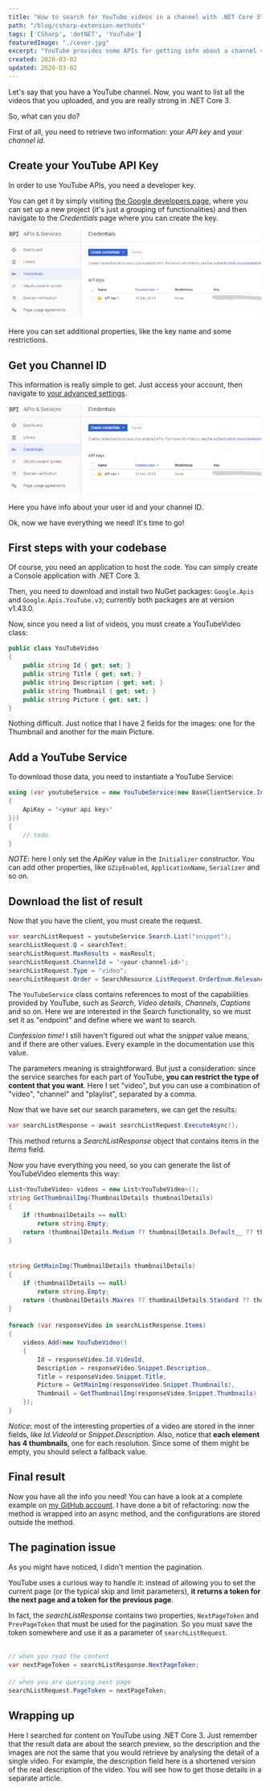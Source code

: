 ```yaml
---
title: "How to search for YouTube videos in a channel with .NET Core 3"
path: "/blog/csharp-extension-methods"
tags: ['CSharp', 'dotNET', 'YouTube']
featuredImage: "./cover.jpg"
excerpt: "YouTube provides some APIs for getting info about a channel videos. But they also provide .NET libraries to achieve the same result with C#. Let's have a try!"
created: 2020-03-02
updated: 2020-03-02
---
```


Let's say that you have a YouTube channel. Now, you want to list all the videos that you uploaded, and you are really strong in .NET Core 3.

So, what can you do?

First of all, you need to retrieve two information: your _API key_ and your _channel id_.

## Create your YouTube API Key

In order to use YouTube APIs, you need a developer key.

You can get it by simply visiting [the Google developers page](https://console.developers.google.com/getting-started "Google developer console page"), where you can set up a new project (it's just a grouping of functionalities) and then navigate to the _Credentials_ page where you can create the key.

![Credentials page for getting API keys](./Credential-page.png "How to get API keys")

Here you can set additional properties, like the key name and some restrictions.

## Get you Channel ID

This information is really simple to get. Just access your account, then navigate to [your advanced settings](https://www.youtube.com/account_advanced "YouTube advanced settings page").

![YouTube channel settings](./Credential-page.png "How to get YouTube channel ID")

Here you have info about your user id and your channel ID.

Ok, now we have everything we need! It's time to go!

## First steps with your codebase

Of course, you need an application to host the code. You can simply create a Console application with .NET Core 3.

Then, you need to download and install two NuGet packages: `Google.Apis` and `Google.Apis.YouTube.v3`; currently both packages are at version v1.43.0.

Now, since you need a list of videos, you must create a YouTubeVideo class:

```cs
public class YouTubeVideo
{
    public string Id { get; set; }
    public string Title { get; set; }
    public string Description { get; set; } 
    public string Thumbnail { get; set; }
    public string Picture { get; set; }
}
```

Nothing difficult. Just notice that I have 2 fields for the images: one for the Thumbnail and another for the main Picture.

## Add a YouTube Service

To download those data, you need to instantiate a YouTube Service:

```cs
using (var youtubeService = new YouTubeService(new BaseClientService.Initializer()
{
    ApiKey = '<your api key>'
}))
{
    // todo 
}
```

_NOTE_: here I only set the _ApiKey_ value in the `Initializer` constructor. You can add other properties, like `GZipEnabled`, `ApplicationName`, `Serializer` and so on.

## Download the list of result

Now that you have the client, you must create the request.

```cs
var searchListRequest = youtubeService.Search.List("snippet");
searchListRequest.Q = searchText;
searchListRequest.MaxResults = maxResult;
searchListRequest.ChannelId = '<your-channel-id>';
searchListRequest.Type = "video";
searchListRequest.Order = SearchResource.ListRequest.OrderEnum.Relevance;
```

The `YouTubeService` class contains references to most of the capabilities provided by YouTube, such as _Search_, _Video details_, _Channels_, _Captions_ and so on. Here we are interested in the Search functionality, so we must set it as "endpoint" and define where we want to search.

_Confession time!_ I still haven't figured out what the _snippet_ value means, and if there are other values. Every example in the documentation use this value.

The parameters meaning is straightforward. But just a consideration: since the service searches for each part of YouTube, __you can restrict the type of content that you want__. Here I set "video", but you can use a combination of "video", "channel" and "playlist", separated by a comma. 

Now that we have set our search parameters, we can get the results:

```cs
var searchListResponse = await searchListRequest.ExecuteAsync();
```

This method returns a _SearchListResponse_ object that contains items in the _Items_ field.

Now you have everything you need, so you can generate the list of YouTubeVideo elements this way:

```cs
List<YouTubeVideo> videos = new List<YouTubeVideo>();
string GetThumbnailImg(ThumbnailDetails thumbnailDetails)
{
    if (thumbnailDetails == null)
        return string.Empty;
    return (thumbnailDetails.Medium ?? thumbnailDetails.Default__ ?? thumbnailDetails.High)?.Url;
}


string GetMainImg(ThumbnailDetails thumbnailDetails)
{
    if (thumbnailDetails == null)
        return string.Empty;
    return (thumbnailDetails.Maxres ?? thumbnailDetails.Standard ?? thumbnailDetails.High)?.Url;
}

foreach (var responseVideo in searchListResponse.Items)
{
    videos.Add(new YouTubeVideo()
    {
        Id = responseVideo.Id.VideoId, 
        Description = responseVideo.Snippet.Description,
        Title = responseVideo.Snippet.Title,
        Picture = GetMainImg(responseVideo.Snippet.Thumbnails),
        Thumbnail = GetThumbnailImg(responseVideo.Snippet.Thumbnails)
    });
}
```

_Notice_: most of the interesting properties of a video are stored in the inner fields, like _Id.VideoId_ or _Snippet.Description_. Also, notice that __each element has 4 thumbnails__, one for each resolution. Since some of them might be empty, you should select a fallback value.

## Final result

Now you have all the info you need! You can have a look at a complete example on [my GitHub account](https://github.com/code4it-dev/youtube-search "GitHub repository for this article"). I have done a bit of refactoring: now the method is wrapped into an async method, and the configurations are stored outside the method.

## The pagination issue

As you might have noticed, I didn't mention the pagination.

YouTube uses a curious way to handle it: instead of allowing you to set the current page (or the typical skip and limit parameters), __it returns a token for the next page and a token for the previous page__.

In fact, the _searchListResponse_ contains two properties, `NextPageToken` and `PrevPageToken` that must be used for the pagination. So you must save the token somewhere and use it as a parameter of `searchListRequest`.

```cs

// when you read the content
var nextPageToken = searchListResponse.NextPageToken;

// when you are querying next page
searchListRequest.PageToken = nextPageToken;

``` 

## Wrapping up

Here I searched for content on YouTube using .NET Core 3. 
Just remember that the result data are about the search preview, so the description and the images are not the same that you would retrieve by analysing the detail of a single video. For example, the description field here is a shortened version of the real description of the video. You will see how to get those details in a separate article.
